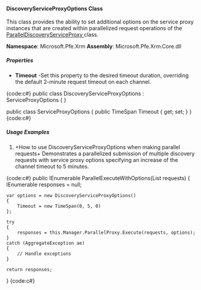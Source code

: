 #### DiscoveryServiceProxyOptions Class

This class provides the ability to set additional options on the service proxy instances that are created within parallelized request operations of the [ParallelDiscoveryServiceProxy ](ParallelDiscoveryServiceProxy-Class) class.  

**Namespace**: Microsoft.Pfe.Xrm
**Assembly**: Microsoft.Pfe.Xrm.Core.dll

##### Properties

* **Timeout** -Set this property to the desired timeout duration, overriding the default 2-minute request timeout on each channel.  

{code:c#}
public class DiscoveryServiceProxyOptions : ServiceProxyOptions { }

public class ServiceProxyOptions
{
    public TimeSpan Timeout { get; set; }
}
{code:c#}

##### Usage Examples

1. +How to use DiscoveryServiceProxyOptions when making parallel requests+
Demonstrates a parallelized submission of multiple discovery requests with service proxy options specifying an increase of the channel timeout to 5 minutes.

{code:c#}
public IEnumerable<DiscoveryResponse> ParallelExecuteWithOptions(List<DiscoveryRequest> requests)
{
    IEnumerable<DiscoveryResponse> responses = null;
            
    var options = new DiscoveryServiceProxyOptions()
    {
        Timeout = new TimeSpan(0, 5, 0)
    };

    try
    {
        responses = this.Manager.ParallelProxy.Execute(requests, options);
    }
    catch (AggregateException ae)
    {
        // Handle exceptions
    }

    return responses;
}
{code:c#}